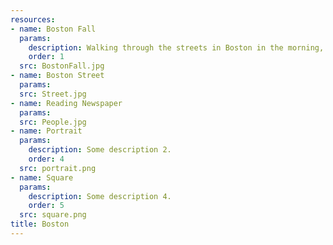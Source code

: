 ```yaml
---
resources:
- name: Boston Fall
  params:
    description: Walking through the streets in Boston in the morning, you can always find some different sceneries.
    order: 1
  src: BostonFall.jpg
- name: Boston Street
  params:
  src: Street.jpg
- name: Reading Newspaper 
  params:
  src: People.jpg
- name: Portrait
  params:
    description: Some description 2.
    order: 4
  src: portrait.png
- name: Square
  params:
    description: Some description 4.
    order: 5
  src: square.png
title: Boston 
---
```

